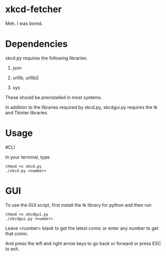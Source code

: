 # xkcd-fetcher
Meh. I was bored.

# Dependencies

xkcd.py requires the following libraries:

1. json
 
2. urllib, urllib2

3. sys

These should be preinstalled in most systems.


In addition to the libraries required by xkcd.py, xkcdgui.py requires the tk and Tkinter libraries. 



# Usage

#CLI

In your terminal, type
    
    chmod +x xkcd.py
    ./xkcd.py <number>
    
    

# GUI

To use the GUI script, first install the tk library for python and then run

    chmod +x xkcdgui.py
    ./xkcdgui.py <number>

Leave \<number\> blank to get the latest comic or enter any number to get that comic.

And press the left and right arrow keys to go back or forward or press ESC to exit.
